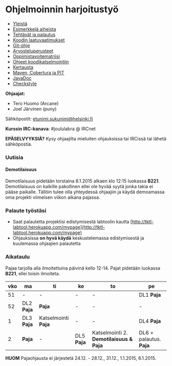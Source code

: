 ﻿# Ohjelmoinnin harjoitustyö

* [Yleistä](ohjeet/Yleistä.md)
* [Esimerkkejä aiheista](ohjeet/Esimerkkejä-aiheista.md)
* [Tehtävät ja palautus](ohjeet/Tehtävät-ja-palautus.md)
* [Koodin laatuvaatimukset](ohjeet/Koodin-laatuvaatimukset.md)
* [Git-ohje](ohjeet/Git-ohje.md)
* [Arvosteluperusteet](ohjeet/Arvosteluperusteet.md)
* [Oppimistavoitematriisi](http://www.cs.helsinki.fi/courses/58160/matriisi)
* [Ohjeet koodikatselmointiin](ohjeet/Koodikatselmointi.md)
* [Kertausta](ohjeet/Kertausta.md)
* [Maven, Cobertura ja PIT](ohjeet/Maven-Cobertura-ja-PIT.md)
* [JavaDoc](ohjeet/JavaDoc.md)
* [Checkstyle](ohjeet/Checkstyle.md)

**Ohjaajat:**
* Tero Huomo (Arcane)
* Joel Järvinen (puny)

Sähköpostit: etunimi.sukunimi@helsinki.fi

**Kurssin IRC-kanava**: 
\#joululabra @ IRCnet

**EPÄSELVYYKSIÄ?** Kysy ohjaajilta mieluiten ohjauksissa tai IRCissä tai lähetä sähköpostia.

### Uutisia

#### Demotilaisuus
Demotilaisuus pidetään torstaina 8.1.2015 alkaen klo 12:15 luokassa **B221**. Demotilaisuus on kaikille pakollinen ellei ole hyvää syytä jonka takia ei pääse paikalle. Tällöin tulee olla yhteydessä ohjaajiin ja käydä demoamassa oma projekti viimeisen viikon aikana pajassa. 

### Palaute työstäsi

* Saat palautetta projektisi edistymisestä labtoolin kautta [http://tktl-labtool.herokuapp.com/mypage](http://tktl-labtool.herokuapp.com/mypage)
* Ohjauksissa **on hyvä käydä** keskustelemassa edistymisestä ja kuulemassa ohjaajien palautetta

### Aikataulu

Pajaa tarjolla alla ilmoitettuina päivinä kello 12-14.
Pajat pidetään luokassa **B221**, ellei toisin ilmoiteta.

| vko | ma  | ti  | ke  | to  | pe  | 
| --- | --- | --- | --- | --- | --- | 
| 51  |  -  |  -  |  -  |  -  | DL1 **Paja**|  
| 52  | DL2 **Paja**| **Paja**|  -  |  -  |  -  |  
| 1   | DL3 **Paja**| Katselmointi **Paja**|  -  |  -  | DL4 **Paja**|  
| 2   | **Paja**| - |  DL5 **Paja**|  Katselmointi 2. **Demotilaisuus & Paja**| DL6 + palautus. **Paja**|


**HUOM**
Pajaohjausta ei järjestetä 24.12. - 28.12., 31.12., 1.1.2015, 6.1.2015.
